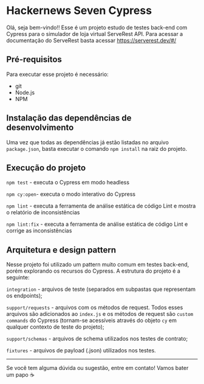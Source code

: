 # Hackernews Seven Cypress

Olá, seja bem-vindo!! Esse é um projeto estudo de testes back-end com Cypress para o simulador de loja virtual ServeRest API. Para acessar a documentação do ServeRest basta acessar https://serverest.dev/#/

## Pré-requisitos

Para executar esse projeto é necessário:

- git
- Node.js
- NPM

## Instalação das dependências de desenvolvimento

Uma vez que todas as dependências já estão listadas no arquivo `package.json`, basta executar o comando `npm install` na raiz do projeto.

## Execução do projeto

`npm test` - executa o Cypress em modo headless

`npm cy:open`- executa o modo interativo do Cypress

`npm lint` - executa a ferramenta de análise estática de código Lint e mostra o relatório de inconsistências

`npm lint:fix` - executa a ferramenta de análise estática de código Lint e corrige as inconsistências

## Arquitetura e design pattern

Nesse projeto foi utilizado um pattern muito comum em testes back-end, porém explorando os recursos do Cypress. A estrutura do projeto é a seguinte:

`integration` - arquivos de teste (separados em subpastas que representam os endpoints);

`support/requests` - arquivos com os métodos de request. Todos esses arquivos são adicionados ao `index.js` e os métodos de request são `custom commands` do Cypress (tornam-se acessíveis através do objeto `cy` em qualquer contexto de teste do projeto);

`support/schemas` - arquivos de schema utilizados nos testes de contrato;

`fixtures` - arquivos de payload (.json) utilizados nos testes.
___

Se você tem alguma dúvida ou sugestão, entre em contato! Vamos bater um papo ☕
